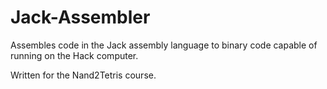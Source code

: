 # Jack-Assembler
Assembles code in the Jack assembly language to binary code capable of running on the Hack computer.

Written for the Nand2Tetris course.
